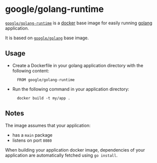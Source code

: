 # google/golang-runtime

[`google/golang-runtime`](https://index.docker.io/u/google/golang-runtime) is a [docker](https://docker.io) base image for easily running [golang](http://golang.org) application.

It is based on [`google/golang`](https://index.docker.io/u/google/golang) base image.

## Usage

- Create a Dockerfile in your golang application directory with the following content:

        FROM google/golang-runtime

- Run the following command in your application directory:

        docker build -t my/app .

## Notes

The image assumes that your application:

- has a `main` package
- listens on port `8080`

When building your application docker image, dependencies of your application are automatically fetched using `go install`.
